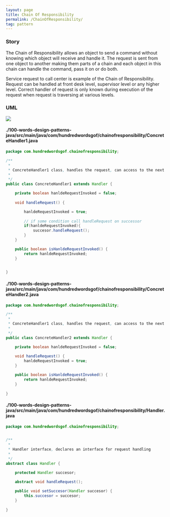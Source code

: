 ```yaml
---
layout: page
title: Chain Of Responsibility
permalink: /ChainOfResponsibility/
tag: pattern
---
```




### Story 

The Chain of Responsibility allows an object to send a command without knowing which object will receive and handle it. 
The request is sent from one object to another making them parts of a chain and each object in this chain can handle the command, pass it on or do both. 

Service request to call center is example of the Chain of Responsibility. 
Request can be handled at front desk level, supervisor level or any higher level. 
Correct handler of request is only known during execution of the request when request is traversing at various levels. 





### UML 
![]({{site.baseurl}}/assets/img/chainofresponsibility.png)

#### ./100-words-design-patterns-java/src/main/java/com/hundredwordsgof/chainofresponsibility/ConcreteHandler1.java
```java 
package com.hundredwordsgof.chainofresponsibility;

/**
 * 
 * ConcreteHandler1 class, handles the request, can access to the next object in a chain and forward the request if necesary
 * 
 */
public class ConcreteHandler1 extends Handler {

	private boolean hanldeRequestInvoked = false;
	
	void handleRequest() {

		hanldeRequestInvoked = true;
		
		// if some condition call handleRequest on successor
		if(hanldeRequestInvoked){
			succesor.handleRequest();
		}
	}

	public boolean isHanldeRequestInvoked() {
		return hanldeRequestInvoked;
	}

	
}
``` 
#### ./100-words-design-patterns-java/src/main/java/com/hundredwordsgof/chainofresponsibility/ConcreteHandler2.java
```java 
package com.hundredwordsgof.chainofresponsibility;

/**
 * 
 * ConcreteHandler1 class, handles the request, can access to the next object in a chain and forward the request if necesary
 * 
 */
public class ConcreteHandler2 extends Handler {

	private boolean hanldeRequestInvoked = false;
	
	void handleRequest() {
		hanldeRequestInvoked = true;
	}

	public boolean isHanldeRequestInvoked() {
		return hanldeRequestInvoked;
	}
	
}
``` 
#### ./100-words-design-patterns-java/src/main/java/com/hundredwordsgof/chainofresponsibility/Handler.java
```java 
package com.hundredwordsgof.chainofresponsibility;


/**
 * 
 * Handler interface, declares an interface for request handling 
 *
 */
abstract class Handler {

	protected Handler succesor;
	
	abstract void handleRequest();

	public void setSuccesor(Handler succesor) {
		this.succesor = succesor;
	}
	
}
``` 
